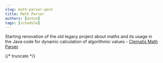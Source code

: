 ```yaml
---
slug: math-parser-post
title: Math Parser
authors: [anton]
tags: [schedule]
---
```


Starting renovation of the old legacy project about maths 
and its usage in the Java code for dynamic calculation of 
algorithmic values - [Clematis Math Parser](https://github.com/grauds/clematis.math.parser).

{/* truncate */}